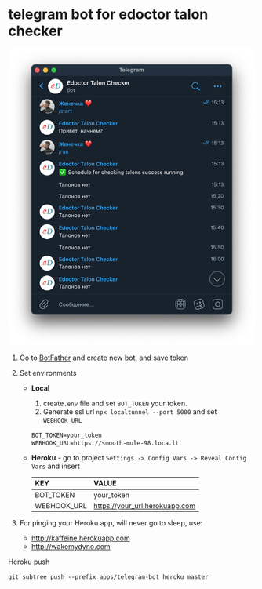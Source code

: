 # telegram bot for edoctor talon checker

![](./assets/screenshot.png)

1. Go to [BotFather](https://t.me/BotFather) and create new bot, and save token
2. Set environments

   - **Local**

     1. create`.env` file and set `BOT_TOKEN` your token.
     2. Generate ssl url `npx localtunnel --port 5000` and set `WEBHOOK_URL`

     ```env
     BOT_TOKEN=your_token
     WEBHOOK_URL=https://smooth-mule-98.loca.lt
     ```

   - **Heroku** - go to project `Settings -> Config Vars -> Reveal Config Vars` and insert

     | KEY         | VALUE                          |
     | ----------- | ------------------------------ |
     | BOT_TOKEN   | your_token                     |
     | WEBHOOK_URL | https://your_url.herokuapp.com |

3. For pinging your Heroku app, will never go to sleep, use:
   - http://kaffeine.herokuapp.com
   - http://wakemydyno.com

Heroku push

```
git subtree push --prefix apps/telegram-bot heroku master
```
